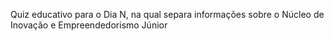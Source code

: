 Quiz educativo para o Dia N, na qual separa informações sobre o Núcleo de Inovação e Empreendedorismo Júnior
